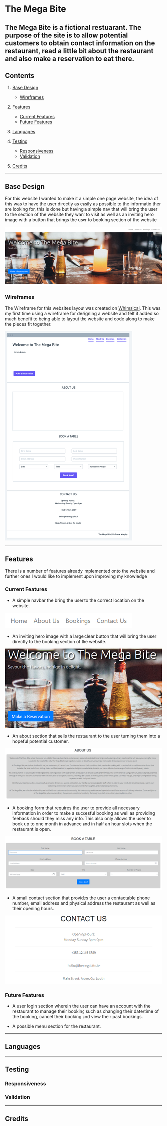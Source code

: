 # The Mega Bite

The Mega Bite is a fictional restuarant. The purpose of the site is to allow potential customers to obtain contact information on the restaurant, read a little bit about the restaurant and also make a reservation to eat there.
----
## Contents
1. [Base Design](#Design "Goto Design")
    * [Wireframes](#Wireframes "Goto Wireframes")

2. [Features](#Features "Goto Features")
    * [Current Features](#Current-Features "Goto Current Features")
    * [Future Features](#Future-Features "Goto Future Features")

3. [Languages](#Languages "Goto Languages")

4. [Testing](#Testing "Goto Testing")
    * [Responsiveness](#Responsiveness "Goto Responsiveness")
    * [Validation](#Validation "Goto Validation")

5. [Credits](#Credits "Goto Credits")

----

## Base Design
For this website I wanted to make it a simple one page website, the idea of this was to have the user directly as easily as possible to the informatio ther are looking for, this is done but having a simple nav that will bring the user to the section of the website they want to visit as well as an inviting hero image with a button that brings the user to booking section of the website

![heroimage](/assets/images/hero.PNG)

### Wireframes
The Wireframe for this websites layout was created on [Whimsical](https://whimsical.com/). This was my first time using a wireframe for designing a website and felt it added so much benefit to being able to layout the website and code along to make the pieces fit together.

![wireframe](/assets/images/wireframe.PNG)

----

## Features
There is a number of features already implemented onto the website and further ones I would like to implement upon improving my knowledge

### Current Features

* A simple navbar the bring the user to the correct location on the website.

![navbarpc](/assets/images/navbar_pc.PNG)

* An inviting hero image with a large clear button that will bring the user directly to the booking section of the website.

![herobutton](/assets/images/hero_button.PNG)

* An about section that sells the restaurant to the user turning them into a hopeful potential customer.

![about](/assets/images/about_section.PNG)

* A booking form that requires the user to provide all necessary information in order to make a succesful booking as well as providing feeback should they miss any info. This also only allows the user to book up to one month in advance and in half an hour slots when the restaurant is open.

![booking](/assets/images/booking_table.PNG)

* A small contact section that provides the user a contactable phone number, email address and physical address the restaurant as well as their opening hours.

![contact](/assets/images/contact_info.PNG)



### Future Features

* A user login section wherein the user can have an account with the restaurant to manage their booking such as changing their date/time of the booking, cancel their booking and view their past bookings.

* A possible menu section for the restaurant.

----

## Languages

----

## Testing

### Responsiveness

### Validation

----

## Credits